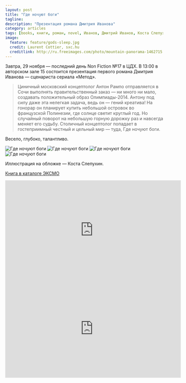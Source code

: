 ```yaml
---
layout: post
title: "Где ночуют боги"
tagline:
description: "Презентация романа Дмитрия Иванова"
category: articles
tags: [books, книги, роман, novel, Иванов, Дмитрий Иванов, Коста Слепухин]
image:
  feature: feature/gods-sleep.jpg
  credit: Laurent Cottier, sxc.hu
  creditlink: http://ru.freeimages.com/photo/mountain-panorama-1462715
---
```

Завтра, 29 ноября — последний день Non Fiction №17 в ЦДХ. В 13:00 в авторском зале 15 
состоится презентация первого романа Дмитрия Иванова — сценариста сериала «Метод».

>Циничный московский концептолог Антон Рампо отправляется в Сочи выполнять 
правительственный заказ — ни много ни мало, создавать положительный образ 
Олимпиады-2014. Антону под силу даже эта нелегкая задача, ведь он — гений креатива! 
На гонорар он планирует купить небольшой островок во французской Полинезии, 
где солнце светит круглый год. Но случайный поворот на небольшую горную дорожку 
раз и навсегда меняет его судьбу. Столичный концептолог попадает в гостеприимный 
честный и цельный мир — туда, Где ночуют боги.

Весело, глубоко, талантливо. 

<!-- https://github.com/ionelmc/jquery-gp-gallery -->
<div class="pictures">
	<img title="Где ночуют боги" src="{{ site.url }}/images/books-others/2015-GodsSleep.jpg" />
	<img title="Где ночуют боги" src="{{ site.url }}/images/books-others/2015-GodsSleep1.jpg" />
	<img title="Где ночуют боги" src="{{ site.url }}/images/books-others/2015-GodsSleep2.jpg" />
	<img title="Где ночуют боги" src="{{ site.url }}/images/books-others/2015-GodsSleep3.jpg" />
</div>

Иллюстрация на обложке — Коста Слепухин.

[Книга в каталоге ЭКСМО](https://eksmo.ru/catalog/book/gde-nochuyut-bogi-ID1919264/)

<iframe width="560" height="315" src="https://www.youtube.com/embed/lFrXMrBKfaQ" frameborder="0" allowfullscreen="allowfullscreen"></iframe>
<iframe width="560" height="315" src="https://www.youtube.com/embed/9f6UVTTRaY4" frameborder="0" allowfullscreen="allowfullscreen"></iframe>

